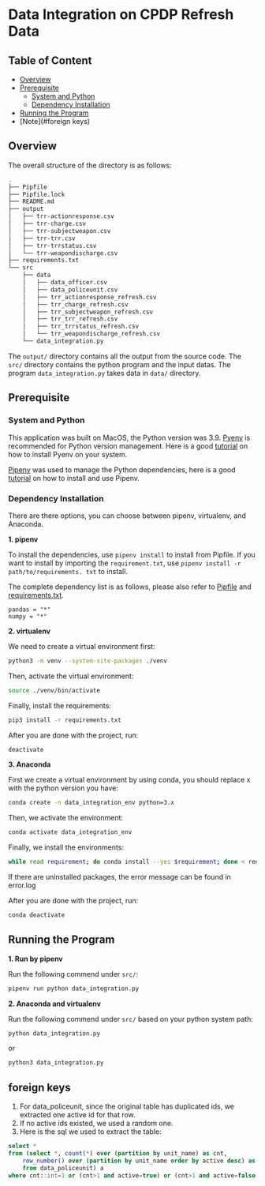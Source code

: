 # Data Integration on CPDP Refresh Data

## Table of Content

- [Overview](#overview)
- [Prerequisite](#prerequisite)
  - [System and Python](#system-and-python)
  - [Dependency Installation](#dependency-installation)
- [Running the Program](#running-the-program)
- [Note](#foreign keys)

## Overview

The overall structure of the directory is as follows:

```bash
.
├── Pipfile
├── Pipfile.lock
├── README.md
├── output
│   ├── trr-actionresponse.csv
│   ├── trr-charge.csv
│   ├── trr-subjectweapon.csv
│   ├── trr-trr.csv
│   ├── trr-trrstatus.csv
│   └── trr-weapondischarge.csv
├── requirements.txt
└── src
    ├── data
    │   ├── data_officer.csv
    │   ├── data_policeunit.csv
    │   ├── trr_actionresponse_refresh.csv
    │   ├── trr_charge_refresh.csv
    │   ├── trr_subjectweapon_refresh.csv
    │   ├── trr_trr_refresh.csv
    │   ├── trr_trrstatus_refresh.csv
    │   └── trr_weapondischarge_refresh.csv
    └── data_integration.py
```

The `output/` directory contains all the output from the source code. The `src/`
directory contains the python program and the input datas. The program `data_integration.py`
takes data in `data/` directory.

## Prerequisite

### System and Python

This application was built on MacOS, the Python version was 3.9.
[Pyenv](https://github.com/pyenv/pyenv) is recommended for Python version management.
Here is a good [tutorial](https://realpython.com/intro-to-pyenv/) on how to install
Pyenv on your system.

[Pipenv](https://github.com/pypa/pipenv) was used to manage the Python dependencies,
here is a good [tutorial](https://realpython.com/pipenv-guide/) on how to install
and use Pipenv.

### Dependency Installation

There are there options, you can choose between pipenv,
virtualenv, and Anaconda.

**1. pipenv**

To install the dependencies, use `pipenv install` to install from Pipfile. If you
want to install by importing the `requirement.txt`, use
`pipenv install -r path/to/requirements. txt` to install.

The complete dependency list is as follows, please also refer to [Pipfile](Pipfile)
and [requirements.txt](requirements.txt).

```
pandas = "*"
numpy = "*"
```

**2. virtualenv**

We need to create a virtual environment first:

```bash
python3 -m venv --system-site-packages ./venv
```

Then, activate the virtual environment:

```bash
source ./venv/bin/activate
```

Finally, install the requirements:

```bash
pip3 install -r requirements.txt
```

After you are done with the project, run:

```bash
deactivate
```

**3. Anaconda**

First we create a virtual environment by using conda, you
should replace x with the python version you have:

```bash
conda create -n data_integration_env python=3.x
```

Then, we activate the environment:

```bash
conda activate data_integration_env
```
Finally, we install the environments:

```bash
while read requirement; do conda install --yes $requirement; done < requirements.txt 2>error.log
```

If there are uninstalled packages, the error message can be
found in error.log

After you are done with the project, run:

```bash
conda deactivate
```

## Running the Program

**1. Run by pipenv**

Run the following commend under `src/`:

```bash
pipenv run python data_integration.py
```

**2. Anaconda and virtualenv**

Run the following commend under `src/` based on your python
system path:

```bash
python data_integration.py
```
or
```bash
python3 data_integration.py
```

## foreign keys
1. For data_policeunit, since the original table has duplicated ids, we extracted one active id for that row.
2. If no active ids existed, we used a random one.
3. Here is the sql we used to extract the table:
```sql
select *
from (select *, count(*) over (partition by unit_name) as cnt, 
    row_number() over (partition by unit_name order by active desc) as rank 
    from data_policeunit) a
where cnt::int=1 or (cnt>1 and active=true) or (cnt>1 and active=false and rank::int = 1);
```